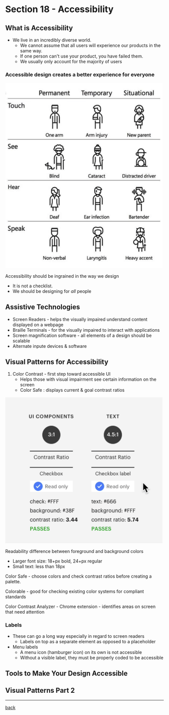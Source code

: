 # Section 18 - Accessibility

## What is Accessibility

- We live in an incredibly diverse world.
  - We cannot assume that all users will experience our products in the same way.
  - If one person can't use your product, you have failed them.
  - We usually only account for the majority of users

### Accessible design creates a better experience for everyone

<img src="../img/accessibility1.png" width="500">

Accessibility should be ingrained in the way we design

- It is not a checklist.
- We should be designing for *all* people

## Assistive Technologies

- Screen Readers - helps the visually impaired understand content displayed on a webpage
- Braille Terminals - for the visually impaired to interact with applications
- Screen magnification software - all elements of a design should be scalable
- Alternate inpute devices & software

## Visual Patterns for Accessibility

1. Color Contrast - first step toward accessible UI
    - Helps those with visual impairment see certain information on the screen
    - Color Safe : displays current & goal contrast ratios

<img src="../img/accessibility-contrast1.png" width="500">

Readability difference between foreground and background colors

- Larger font size: 18+px bold, 24+px regular
- Small text: less than 18px

Color Safe - choose colors and check contrast ratios before creating a palette.

Colorable - good for checking existing color systems for compliant standards

Color Contrast Analyzer - Chrome extension - identifies areas on screen that need attention

### Labels

- These can go a long way especially in regard to screen readers
  - Labels on top as a separate element as opposed to a placeholder
- Menu labels
  - A menu icon (hamburger icon) on its own is not accessible
  - Without a visible label, they must be properly coded to be accessible

## Tools to Make Your Design Accessible

## Visual Patterns Part 2

- - -

[back](../README.md)
